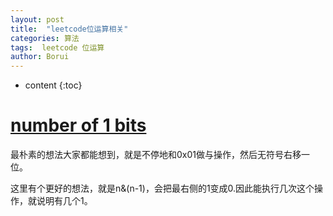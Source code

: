 ```yaml
---
layout: post
title:  "leetcode位运算相关"
categories: 算法
tags:  leetcode 位运算
author: Borui
---
```


* content
{:toc}

# [number of 1 bits](https://leetcode-cn.com/problems/number-of-1-bits/description/)
最朴素的想法大家都能想到，就是不停地和0x01做与操作，然后无符号右移一位。

这里有个更好的想法，就是n&(n-1)，会把最右侧的1变成0.因此能执行几次这个操作，就说明有几个1。